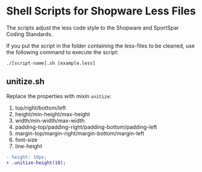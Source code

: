 # Shell Scripts for Shopware Less Files

The scripts adjust the less code style to the Shopware and SportSpar Coding Standards.

If you put the script in the folder containing the less-files to be cleaned,
use the following command to execute the script:

```
./[script-name].sh [example.less]
```

## unitize.sh
Replace the properties with mixin `unitize`:
1. top/right/bottom/left
2. height/min-height/max-height
3. width/min-width/max-width
4. padding-top/padding-right/padding-bottom/padding-left
5. margin-top/margin-right/margin-bottom/margin-left
6. font-size
7. line-height


```diff
- height: 10px;
+ .unitize-height(10);
```
